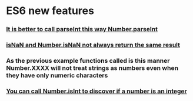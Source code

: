 # ES6 new features

### [It is better to call parseInt this way Number.parseInt](./number_parse_int.js)
### [isNaN and Number.isNaN not always return the same result](./is_nan_number_is_nan.js)

### As the previous example functions called is this manner Number.XXXX will not treat strings as numbers even when they have only numeric characters

### [You can call Number.isInt to discover if a number is an integer](./number_is_int.js)